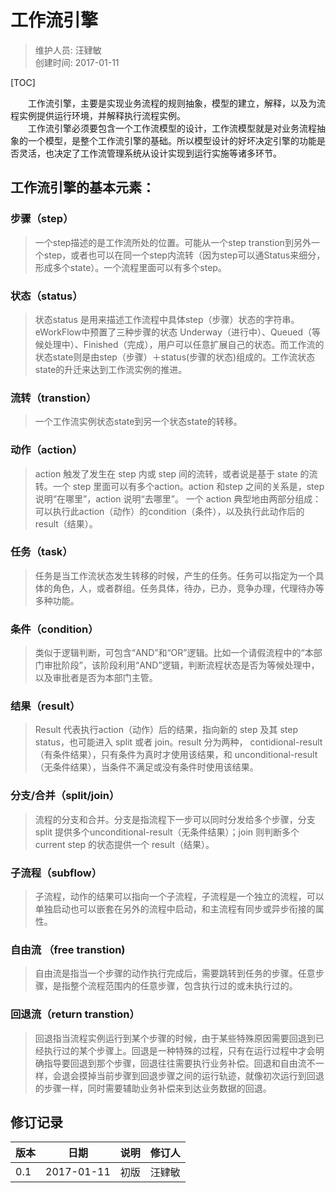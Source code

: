 # 工作流引擎
> 维护人员: 汪肄敏    
> 创建时间: 2017-01-11  

[TOC]

　　工作流引擎，主要是实现业务流程的规则抽象，模型的建立，解释，以及为流程实例提供运行环境，并解释执行流程实例。    
　　工作流引擎必须要包含一个工作流模型的设计，工作流模型就是对业务流程抽象的一个模型，是整个工作流引擎的基础。所以模型设计的好坏决定引擎的功能是否灵活，也决定了工作流管理系统从设计实现到运行实施等诸多环节。

## 工作流引擎的基本元素：
### 步骤（step）
> 一个step描述的是工作流所处的位置。可能从一个step transtion到另外一个step，或者也可以在同一个step内流转（因为step可以通Status来细分，形成多个state）。一个流程里面可以有多个step。

### 状态（status）
> 状态status 是用来描述工作流程中具体step（步骤）状态的字符串。eWorkFlow中预置了三种步骤的状态 Underway（进行中）、Queued（等候处理中）、Finished（完成），用户可以任意扩展自己的状态。而工作流的状态state则是由step（步骤）＋status(步骤的状态)组成的。工作流状态state的升迁来达到工作流实例的推进。

### 流转（transtion）
> 一个工作流实例状态state到另一个状态state的转移。

### 动作（action）
> action 触发了发生在 step 内或 step 间的流转，或者说是基于 state 的流转。一个 step 里面可以有多个action。action 和step 之间的关系是，step 说明“在哪里”，action 说明“去哪里”。 一个 action 典型地由两部分组成：可以执行此action（动作）的condition（条件），以及执行此动作后的 result（结果）。   

### 任务（task）
> 任务是当工作流状态发生转移的时候，产生的任务。任务可以指定为一个具体的角色，人，或者群组。任务具体，待办，已办，竞争办理，代理待办等多种功能。

### 条件（condition）
> 类似于逻辑判断，可包含“AND”和“OR”逻辑。比如一个请假流程中的“本部门审批阶段”，该阶段利用“AND”逻辑，判断流程状态是否为等候处理中，以及审批者是否为本部门主管。


### 结果（result）
> Result 代表执行action（动作）后的结果，指向新的 step 及其 step status，也可能进入 split 或者 join。result 分为两种， contidional-result （有条件结果），只有条件为真时才使用该结果，和 unconditional-result（无条件结果），当条件不满足或没有条件时使用该结果。

### 分支/合并（split/join）
> 流程的分支和合并。分支是指流程下一步可以同时分发给多个步骤，分支split 提供多个unconditional-result（无条件结果）；join 则判断多个current step 的状态提供一个 result（结果）。


### 子流程（subflow）
> 子流程，动作的结果可以指向一个子流程，子流程是一个独立的流程，可以单独启动也可以嵌套在另外的流程中启动，和主流程有同步或异步衔接的属性。

### 自由流 （free transtion)
> 自由流是指当一个步骤的动作执行完成后，需要跳转到任务的步骤。任意步骤，是指整个流程范围内的任意步骤，包含执行过的或未执行过的。

### 回退流（return transtion）
> 回退指当流程实例运行到某个步骤的时候，由于某些特殊原因需要回退到已经执行过的某个步骤上。回退是一种特殊的过程，只有在运行过程中才会明确指导要回退到那个步骤，回退往往需要执行业务补偿。回退和自由流不一样，会退会摸掉当前步骤到回退步骤之间的运行轨迹，就像初次运行到回退的步骤一样，同时需要辅助业务补偿来到达业务数据的回退。



## 修订记录

| 版本   | 日期         | 说明   | 修订人  |
| ---- | ---------- | ---- | ---- |
| 0.1  | 2017-01-11 | 初版   | 汪肄敏  |
